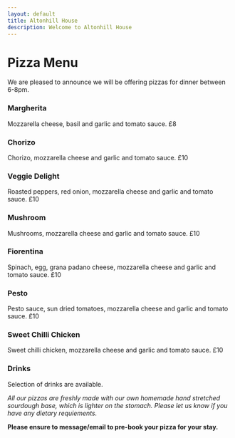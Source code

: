 ```yaml
---
layout: default
title: Altonhill House 
description: Welcome to Altonhill House
---
```


# Pizza Menu
We are pleased to announce we will be offering pizzas for dinner between 6-8pm. 

### Margherita
Mozzarella cheese, basil and garlic and tomato sauce. £8

### Chorizo
Chorizo, mozzarella cheese and garlic and tomato sauce. £10

### Veggie Delight
Roasted peppers, red onion, mozzarella cheese and garlic and tomato sauce. £10

### Mushroom
Mushrooms, mozzarella cheese and garlic and tomato sauce. £10

### Fiorentina
Spinach, egg, grana padano cheese, mozzarella cheese and garlic and tomato sauce. £10

### Pesto
Pesto sauce, sun dried tomatoes, mozzarella cheese and garlic and tomato sauce. £10

### Sweet Chilli Chicken
Sweet chilli chicken, mozzarella cheese and garlic and tomato sauce. £10

### Drinks
Selection of drinks are available.

_All our pizzas are freshly made with our own homemade hand stretched sourdough base, which is lighter on the stomach. Please let us know if you have any dietary requiements._

**Please ensure to message/email to pre-book your pizza for your stay.**
